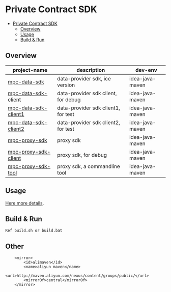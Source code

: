 
# Private Contract SDK

- [Private Contract SDK](#private-contract-sdk)
    - [Overview](#overview)
    - [Usage](#usage)
    - [Build & Run](#build--run)


## Overview

| project-name                                  | description                         | dev-env         |
| --------------------------------------------- | ----------------------------------- | --------------- |
| [mpc-data-sdk](#mpc-data-sdk)                 | data-provider sdk, ice version      | idea-java-maven |
| [mpc-data-sdk-client](#jmpc-data-sdk-client)  | data-provider sdk client, for debug | idea-java-maven |
| [mpc-data-sdk-client1](#mpc-data-sdk-client1) | data-provider sdk client1, for test | idea-java-maven |
| [mpc-data-sdk-client2](#mpc-data-sdk-client2) | data-provider sdk client2, for test | idea-java-maven |
| [mpc-proxy-sdk](#mpc-proxy-sdk)               | proxy sdk                           | idea-java-maven |
| [mpc-proxy-sdk-client](#mpc-proxy-sdk-client) | proxy sdk, for debug                | idea-java-maven |
| [mpc-proxy-sdk-tool](#mpc-proxy-sdk-tool)     | proxy sdk, a commandline tool       | idea-java-maven |

## Usage

[Here more details](doc/manual/SDK_usage.md).

## Build & Run

    Ref build.sh or build.bat

## Other


```
    <mirror>
        <id>alimaven</id>
        <name>aliyun maven</name>
        <url>http://maven.aliyun.com/nexus/content/groups/public/</url>
        <mirrorOf>central</mirrorOf>
    </mirror>


```
